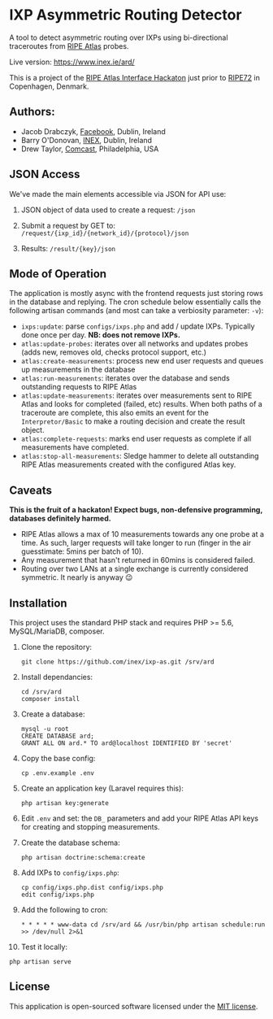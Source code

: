 # IXP Asymmetric Routing Detector

A tool to detect asymmetric routing over IXPs using bi-directional traceroutes from
[RIPE Atlas](https://atlas.ripe.net/) probes.

Live version: https://www.inex.ie/ard/

This is a project of the [RIPE Atlas Interface Hackaton](https://atlas.ripe.net/hackathon/Interface/) just prior
to [RIPE72](https://ripe72.ripe.net/) in Copenhagen, Denmark.

## Authors:

* Jacob Drabczyk, [Facebook](https://www.facebook.com/), Dublin, Ireland
* Barry O'Donovan, [INEX](https://www.inex.ie/), Dublin, Ireland
* Drew Taylor, [Comcast](http://corporate.comcast.com/), Philadelphia, USA

## JSON Access

We've made the main elements accessible via JSON for API use:

1. JSON object of data used to create a request: ``/json``

2. Submit a request by GET to: ``/request/{ixp_id}/{network_id}/{protocol}/json``

3. Results: ``/result/{key}/json``


## Mode of Operation

The application is mostly async with the frontend requests just storing rows in the database and replying. The cron schedule below essentially calls the following artisan commands (and most can take a verbiosity parameter: ``-v``):

* ``ixps:update``: parse ``configs/ixps.php`` and add / update IXPs. Typically done once per day. **NB: does not remove IXPs.**
* ``atlas:update-probes``: iterates over all networks and updates probes (adds new, removes old, checks protocol support, etc.)
* ``atlas:create-measurements``: process new end user requests and queues up measurements in the database
* ``atlas:run-measurements``: iterates over the database and sends outstanding requests to RIPE Atlas
* ``atlas:update-measurements``: iterates over measurements sent to RIPE Atlas and looks for completed (failed, etc) results. When both paths of a traceroute are complete, this also emits an event for the ``Interpretor/Basic`` to make a routing decision and create the result object.
* ``atlas:complete-requests``: marks end user requests as complete if all measurements have completed.
* ``atlas:stop-all-measurements``: Sledge hammer to delete all outstanding RIPE Atlas measurements created with the configured Atlas key.

## Caveats

**This is the fruit of a hackaton! Expect bugs, non-defensive programming, databases definitely harmed.**

* RIPE Atlas allows a max of 10 measurements towards any one probe at a time. As such, larger requests will take longer to run (finger in the air guesstimate: 5mins per batch of 10).
* Any measurement that hasn't returned in 60mins is considered failed.
* Routing over two LANs at a single exchange is currently considered symmetric. It nearly is anyway :wink:



## Installation

This project uses the standard PHP stack and requires PHP >= 5.6, MySQL/MariaDB, composer.

1. Clone the repository:

   ```
   git clone https://github.com/inex/ixp-as.git /srv/ard
   ```

2. Install dependancies:

   ```
   cd /srv/ard
   composer install
   ```

3. Create a database:

   ```
   mysql -u root
   CREATE DATABASE ard;
   GRANT ALL ON ard.* TO ard@localhost IDENTIFIED BY 'secret'
   ```

4. Copy the base config:

   ```
   cp .env.example .env
   ```

5. Create an application key (Laravel requires this):

   ```
   php artisan key:generate
   ```

6. Edit ``.env`` and set: the ``DB_`` parameters and add your RIPE Atlas API keys for creating and stopping measurements.

7. Create the database schema:

    ````
    php artisan doctrine:schema:create
    ````

8. Add IXPs to ``config/ixps.php``:

    ```
    cp config/ixps.php.dist config/ixps.php
    edit config/ixps.php
    ```

9. Add the following to cron:

   ```
   * * * * * www-data cd /srv/ard && /usr/bin/php artisan schedule:run >> /dev/null 2>&1
   ```

10. Test it locally:

   ```
   php artisan serve
   ```

## License

This application is open-sourced software licensed under the [MIT license](http://opensource.org/licenses/MIT).

